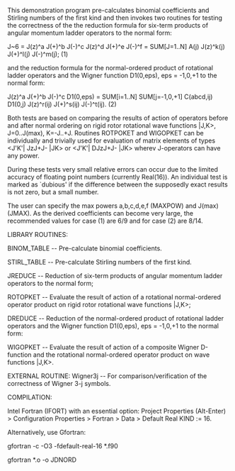 This demonstration program pre-calculates binomial coefficients and Stirling numbers of the first kind and then invokes two routines for testing the correctness of the the reduction formula for six-term products of angular momentum ladder operators to the normal form:

J~6 = J(z)^a J(+)^b J(-)^c J(z)^d J(+)^e J(-)^f  = SUM[J=1..N] A(j) J(z)^k(j) J(+)^l(j) J(-)^m(j); (1)

and the reduction formula for the normal-ordered product of rotational ladder operators and the Wigner function D1(0,eps), eps = -1,0,+1 to the normal form:

J(z)^a J(+)^b J(-)^c D1(0,eps) = SUM[i=1..N] SUM[j=-1,0,+1] C(abcd,ij) D1(0,j) J(z)^r(ij) J(+)^s(ij) J(-)^t(ij). (2)

Both tests are based on comparing the results of action of operators before and after normal ordering on rigid rotor rotational wave functions |J,K>, J=0..J(max), K=-J..+J. Routines ROTPOKET and WIGOPKET can be individually and trivially used for evaluation of matrix elements of types <J'K'| JzJ+J- |JK> or <J'K'| DJzJ+J- |JK> wherev J-operators can have any power.

During these tests very small relative errors can occur due to the limited accuracy of floating point numbers (currently Real(16)). An individual test is marked as `dubious' if the difference between the supposedly exact results is not zero, but a small number.

The user can specify the max powers a,b,c,d,e,f (MAXPOW) and J(max) (JMAX). As the derived coefficients can become very large, the recommended values for case (1) 
are 6/9 and for case (2) are 8/14.

LIBRARY ROUTINES:

BINOM_TABLE -- Pre-calculate binomial coefficients.

STIRL_TABLE -- Pre-calculate Stirling numbers of the first kind.

JREDUCE     -- Reduction of six-term products of angular momentum ladder operators to the normal form;
               
ROTOPKET    -- Evaluate the result of action of a rotational normal-ordered operator product on rigid rotor rotational wave functions |J,K>;
               
DREDUCE     -- Reduction of the normal-ordered product of rotational ladder operators and the Wigner function D1(0,eps), eps = -1,0,+1 to the normal form:
               
WIGOPKET    -- Evaluate the result of action of a composite Wigner D-function and the rotational normal-ordered operator product on wave functions |J,K>.

EXTERNAL ROUTINE:
Wigner3j    -- For comparison/verification of the correctness of Wigner 3-j symbols.


COMPILATION:

Intel Fortran (IFORT) with an essential option: Project Properties (Alt-Enter) > Configuration Properties > Fortran > Data > Default Real KIND := 16.

Alternatively, use Gfortran:

gfortran -c -O3 -fdefault-real-16 *.f90

gfortran *.o -o JDNORD

